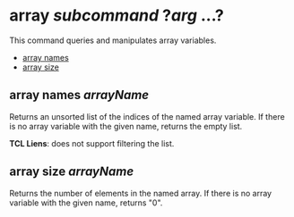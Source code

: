 # array *subcommand* ?*arg* ...?

This command queries and manipulates array variables.

* [array names](#array-names)
* [array size](#array-size)

## array names *arrayName*

Returns an unsorted list of the indices of the named array variable.  If there is no array
variable with the given name, returns the empty list.

**TCL Liens**: does not support filtering the list.

## array size *arrayName*

Returns the number of elements in the named array.  If there is no array
variable with the given name, returns "0".
